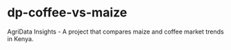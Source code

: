 # dp-coffee-vs-maize
AgriData Insights - A project that compares maize and coffee market trends in Kenya.
